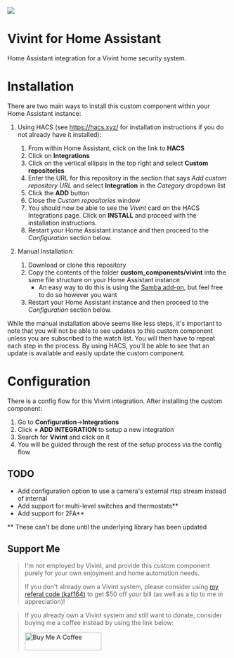 ![](https://brands.home-assistant.io/_/vivint/logo.png)
# Vivint for Home Assistant
Home Assistant integration for a Vivint home security system.

# Installation
There are two main ways to install this custom component within your Home Assistant instance:

1. Using HACS (see https://hacs.xyz/ for installation instructions if you do not already have it installed):
    1. From within Home Assistant, click on the link to **HACS**
    2. Click on **Integrations**
    3. Click on the vertical ellipsis in the top right and select **Custom repositories**
    4. Enter the URL for this repository in the section that says *Add custom repository URL* and select **Integration** in the *Category* dropdown list
    5. Click the **ADD** button
    6. Close the *Custom repositories* window
    7. You should now be able to see the *Vivint* card on the HACS Integrations page. Click on **INSTALL** and proceed with the installation instructions.
    8. Restart your Home Assistant instance and then proceed to the *Configuration* section below.

2. Manual Installation:
    1. Download or clone this repository
    2. Copy the contents of the folder **custom_components/vivint** into the same file structure on your Home Assistant instance
        - An easy way to do this is using the [Samba add-on](https://www.home-assistant.io/getting-started/configuration/#editing-configuration-via-sambawindows-networking), but feel free to do so however you want
    3. Restart your Home Assistant instance and then proceed to the *Configuration* section below.

While the manual installation above seems like less steps, it's important to note that you will not be able to see updates to this custom component unless you are subscribed to the watch list. You will then have to repeat each step in the process. By using HACS, you'll be able to see that an update is available and easily update the custom component.

# Configuration

There is a config flow for this Vivint integration. After installing the custom component:
1. Go to **Configuration**->**Integrations**
2. Click **+ ADD INTEGRATION** to setup a new integration
3. Search for **Vivint** and click on it
4. You will be guided through the rest of the setup process via the config flow

## TODO
* Add configuration option to use a camera's external rtsp stream instead of internal
* Add support for multi-level switches and thermostats**
* Add support for 2FA**

** These can't be done until the underlying library has been updated

## Support Me
> I'm not employed by Vivint, and provide this custom component purely for your own enjoyment and home automation needs. 
>
> If you don't already own a Vivint system, please consider using [my referal code (kaf164)](https://www.vivint.com/get?refCode=kaf164&exid=165211vivint.com/get?refCode=kaf164&exid=165211) to get $50 off your bill (as well as a tip to me in appreciation)!

> If you already own a Vivint system and still want to donate, consider buying me a coffee instead by using the link below:
>
> <a href="https://www.buymeacoffee.com/natekspencer" target="_blank"><img src="https://cdn.buymeacoffee.com/buttons/default-blue.png" alt="Buy Me A Coffee" height="41" width="174"></a>
